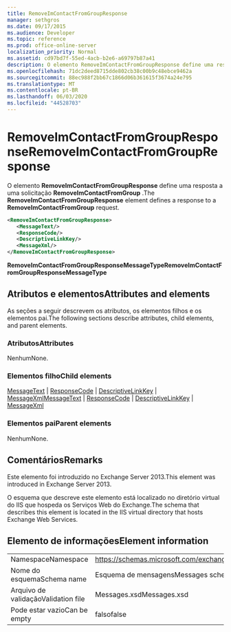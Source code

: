 ```yaml
---
title: RemoveImContactFromGroupResponse
manager: sethgros
ms.date: 09/17/2015
ms.audience: Developer
ms.topic: reference
ms.prod: office-online-server
localization_priority: Normal
ms.assetid: cd97bd7f-55ed-4acb-b2e6-a69797b87a41
description: O elemento RemoveImContactFromGroupResponse define uma resposta a uma solicitação RemoveImContactFromGroup.
ms.openlocfilehash: 71dc2deed8715dde802cb38c00b9c48ebce9462a
ms.sourcegitcommit: 88ec988f2bb67c1866d06b361615f3674a24e795
ms.translationtype: MT
ms.contentlocale: pt-BR
ms.lasthandoff: 06/03/2020
ms.locfileid: "44528703"
---
```

# <a name="removeimcontactfromgroupresponse"></a><span data-ttu-id="8bde9-103">RemoveImContactFromGroupResponse</span><span class="sxs-lookup"><span data-stu-id="8bde9-103">RemoveImContactFromGroupResponse</span></span>

<span data-ttu-id="8bde9-104">O elemento **RemoveImContactFromGroupResponse** define uma resposta a uma solicitação **RemoveImContactFromGroup** .</span><span class="sxs-lookup"><span data-stu-id="8bde9-104">The **RemoveImContactFromGroupResponse** element defines a response to a **RemoveImContactFromGroup** request.</span></span> 
  
```XML
<RemoveImContactFromGroupResponse>
   <MessageText/>
   <ResponseCode/>
   <DescriptiveLinkKey/>
   <MessageXml/>
</RemoveImContactFromGroupResponse>
```

 <span data-ttu-id="8bde9-105">**RemoveImContactFromGroupResponseMessageType**</span><span class="sxs-lookup"><span data-stu-id="8bde9-105">**RemoveImContactFromGroupResponseMessageType**</span></span>
## <a name="attributes-and-elements"></a><span data-ttu-id="8bde9-106">Atributos e elementos</span><span class="sxs-lookup"><span data-stu-id="8bde9-106">Attributes and elements</span></span>

<span data-ttu-id="8bde9-107">As seções a seguir descrevem os atributos, os elementos filhos e os elementos pai.</span><span class="sxs-lookup"><span data-stu-id="8bde9-107">The following sections describe attributes, child elements, and parent elements.</span></span>
  
### <a name="attributes"></a><span data-ttu-id="8bde9-108">Atributos</span><span class="sxs-lookup"><span data-stu-id="8bde9-108">Attributes</span></span>

<span data-ttu-id="8bde9-109">Nenhum</span><span class="sxs-lookup"><span data-stu-id="8bde9-109">None.</span></span>
  
### <a name="child-elements"></a><span data-ttu-id="8bde9-110">Elementos filho</span><span class="sxs-lookup"><span data-stu-id="8bde9-110">Child elements</span></span>

<span data-ttu-id="8bde9-111">[MessageText](messagetext.md)  |  [ResponseCode](responsecode.md)  |  [DescriptiveLinkKey](descriptivelinkkey.md)  |  [MessageXml](messagexml.md)</span><span class="sxs-lookup"><span data-stu-id="8bde9-111">[MessageText](messagetext.md) | [ResponseCode](responsecode.md) | [DescriptiveLinkKey](descriptivelinkkey.md) | [MessageXml](messagexml.md)</span></span>
  
### <a name="parent-elements"></a><span data-ttu-id="8bde9-112">Elementos pai</span><span class="sxs-lookup"><span data-stu-id="8bde9-112">Parent elements</span></span>

<span data-ttu-id="8bde9-113">Nenhum</span><span class="sxs-lookup"><span data-stu-id="8bde9-113">None.</span></span>
  
## <a name="remarks"></a><span data-ttu-id="8bde9-114">Comentários</span><span class="sxs-lookup"><span data-stu-id="8bde9-114">Remarks</span></span>

<span data-ttu-id="8bde9-115">Este elemento foi introduzido no Exchange Server 2013.</span><span class="sxs-lookup"><span data-stu-id="8bde9-115">This element was introduced in Exchange Server 2013.</span></span>
  
<span data-ttu-id="8bde9-116">O esquema que descreve este elemento está localizado no diretório virtual do IIS que hospeda os Serviços Web do Exchange.</span><span class="sxs-lookup"><span data-stu-id="8bde9-116">The schema that describes this element is located in the IIS virtual directory that hosts Exchange Web Services.</span></span>
  
## <a name="element-information"></a><span data-ttu-id="8bde9-117">Elemento de informações</span><span class="sxs-lookup"><span data-stu-id="8bde9-117">Element information</span></span>

|||
|:-----|:-----|
|<span data-ttu-id="8bde9-118">Namespace</span><span class="sxs-lookup"><span data-stu-id="8bde9-118">Namespace</span></span>  <br/> |https://schemas.microsoft.com/exchange/services/2006/messages  <br/> |
|<span data-ttu-id="8bde9-119">Nome do esquema</span><span class="sxs-lookup"><span data-stu-id="8bde9-119">Schema name</span></span>  <br/> |<span data-ttu-id="8bde9-120">Esquema de mensagens</span><span class="sxs-lookup"><span data-stu-id="8bde9-120">Messages schema</span></span>  <br/> |
|<span data-ttu-id="8bde9-121">Arquivo de validação</span><span class="sxs-lookup"><span data-stu-id="8bde9-121">Validation file</span></span>  <br/> |<span data-ttu-id="8bde9-122">Messages.xsd</span><span class="sxs-lookup"><span data-stu-id="8bde9-122">Messages.xsd</span></span>  <br/> |
|<span data-ttu-id="8bde9-123">Pode estar vazio</span><span class="sxs-lookup"><span data-stu-id="8bde9-123">Can be empty</span></span>  <br/> |<span data-ttu-id="8bde9-124">falso</span><span class="sxs-lookup"><span data-stu-id="8bde9-124">false</span></span>  <br/> |
   

